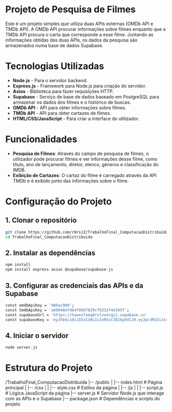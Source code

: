 # Projeto de Pesquisa de Filmes

Este é um projeto simples que utiliza duas APIs externas (OMDb API e TMDb API).
A OMDb API procurar informações sobre filmes enquanto que a TMDb API procura o carta que corresponde a esse filme.
Juntando as informações obtidas das duas APIs, os dados da pesquisa são armazenados numa base de dados Supabase.

# Tecnologias Utilizadas

- **Node.js** - Para o servidor backend.
- **Express.js** - Framework para Node.js para criação do servidor.
- **Axios** - Biblioteca para fazer requisições HTTP.
- **Supabase** - Serviço de base de dados baseado em PostgreSQL para armazenar os dados dos filmes e o histórico de buscas.
- **OMDb API** - API para obter informações sobre filmes.
- **TMDb API** - API para obter cartazes de filmes.
- **HTML/CSS/JavaScript** - Para criar a interface do utilizador.

# Funcionalidades

- **Pesquisa de Filmes**: Através do campo de pesquisa de filmes, o utilizador pode procurar filmes e ver informações desse filme, como título, ano de lançamento, diretor, elenco, géneros e classificação do IMDB.
- **Exibição de Cartazes**: O cartaz do filme é carregado através da API TMDb e é exibido junto das informações sobre o filme.

# Configuração do Projeto

## 1. Clonar o repositório

```bash
git clone https://github.com/r0rizZ/TrabalhoFinal_ComputacaoDistribuida.git
cd TrabalhoFinal_ComputacaoDistribuida
```

## 2. Instalar as dependências

```bash
npm install
npm install express axios @supabase/supabase-js
```

## 3. Configurar as credenciais das APIs e da Supabase

```bash
const omdbApiKey = '906ec909';
const tmdbApiKey = 'a48940ef464f8b07829cf8332f4e595f';
const supabaseUrl = 'https://hawxsfoeqdrvlvxncqsj.supabase.co'
const supabaseKey = 'eyJhbGciOiJIUzI1NiIsInR5cCI6IkpXVCJ9.eyJpc3MiOiJzdXBhYmFzZSIsInJlZiI6Imhhd3hzZm9lcWRydmx2eG5jcXNqIiwicm9sZSI6ImFub24iLCJpYXQiOjE3Mzc5OTUzMTIsImV4cCI6MjA1MzU3MTMxMn0.Ydwrl_tcaY-SgK8Wfw9dAx1rCPYdI1H_E41f-orB4XY';
```

## 4. Iniciar o servidor

```bash
node server.js
```

# Estrutura do Projeto

/TrabalhoFinal_ComputacaoDistribuida
|-- /public
|   |-- index.html          # Página principal
|   |-- /css
|   |   |-- style.css       # Estilos da página
|   |-- /js
|   |   |-- script.js       # Lógica JavaScript da página
|-- server.js               # Servidor Node.js que interage com as APIs e o Supabase
|-- package.json            # Dependências e scripts do projeto
